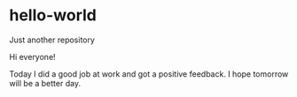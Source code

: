 # hello-world
Just another repository

Hi everyone!

Today I did a good job at work and got a positive feedback.
I hope tomorrow will be a better day.
